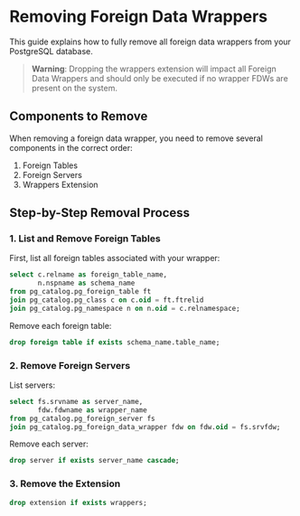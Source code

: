 # Removing Foreign Data Wrappers

This guide explains how to fully remove all foreign data wrappers from your PostgreSQL database.

> **Warning**: Dropping the wrappers extension will impact all Foreign Data Wrappers and should only be executed if no wrapper FDWs are present on the system.

## Components to Remove

When removing a foreign data wrapper, you need to remove several components in the correct order:

1. Foreign Tables
2. Foreign Servers
3. Wrappers Extension

## Step-by-Step Removal Process

### 1. List and Remove Foreign Tables

First, list all foreign tables associated with your wrapper:

```sql
select c.relname as foreign_table_name,
       n.nspname as schema_name
from pg_catalog.pg_foreign_table ft
join pg_catalog.pg_class c on c.oid = ft.ftrelid
join pg_catalog.pg_namespace n on n.oid = c.relnamespace;
```

Remove each foreign table:

```sql
drop foreign table if exists schema_name.table_name;
```

### 2. Remove Foreign Servers

List servers:

```sql
select fs.srvname as server_name,
       fdw.fdwname as wrapper_name
from pg_catalog.pg_foreign_server fs
join pg_catalog.pg_foreign_data_wrapper fdw on fdw.oid = fs.srvfdw;
```

Remove each server:

```sql
drop server if exists server_name cascade;
```

### 3. Remove the Extension

```sql
drop extension if exists wrappers;
```
